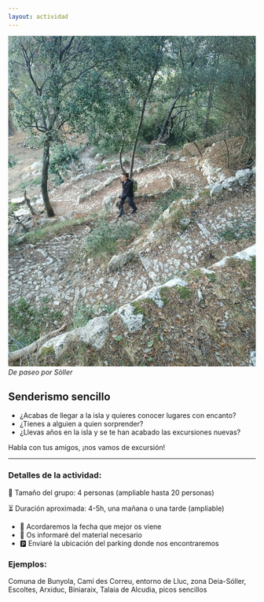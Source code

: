 ```yaml
---
layout: actividad
---
```


![De paseo por Sòller](./../assets/img/senderismo-sencillo.jpg)
*De paseo por Sòller*

## Senderismo sencillo

*   ¿Acabas de llegar a la isla y quieres conocer lugares con encanto?
*   ¿Tienes a alguien a quien sorprender?
*   ¿Llevas años en la isla y se te han acabado las excursiones nuevas?

Habla con tus amigos, ¡nos vamos de excursión!

* * *

### Detalles de la actividad:<br>
👥 Tamaño del grupo: 4 personas (ampliable hasta 20 personas)

⏳ Duración aproximada: 4-5h, una mañana o una tarde (ampliable)

*	📅 Acordaremos la fecha que mejor os viene
*	🎒 Os informaré del material necesario
*	🅿️ Enviaré la ubicación del parking donde nos encontraremos

### Ejemplos:<br>
Comuna de Bunyola, Camí des Correu, entorno de Lluc, zona Deia-Sóller, Escoltes, Arxiduc, Biniaraix, Talaia de Alcudia, picos sencillos
